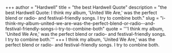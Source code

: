 +++
author = "Hardwell"
title = "the best Hardwell Quote"
description = "the best Hardwell Quote: I think my album, 'United We Are,' was the perfect blend or radio- and festival-friendly songs. I try to combine both."
slug = "i-think-my-album-united-we-are-was-the-perfect-blend-or-radio--and-festival-friendly-songs-i-try-to-combine-both"
quote = '''I think my album, 'United We Are,' was the perfect blend or radio- and festival-friendly songs. I try to combine both.'''
+++
I think my album, 'United We Are,' was the perfect blend or radio- and festival-friendly songs. I try to combine both.
